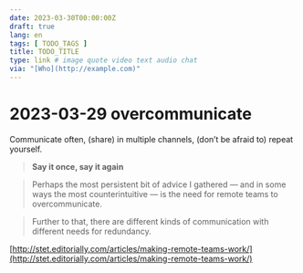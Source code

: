 ```yaml
---
date: 2023-03-30T00:00:00Z
draft: true
lang: en
tags: [ TODO_TAGS ]
title: TODO_TITLE
type: link # image quote video text audio chat
via: "[Who](http://example.com)"
---
```



# 2023-03-29 overcommunicate


Communicate often, (share) in multiple channels, (don’t be afraid to) repeat yourself.

> **Say it once, say it again**

> Perhaps the most persistent bit of advice I gathered — and in some ways the most counterintuitive — is the need for remote teams to overcommunicate.

> Further to that, there are different kinds of communication with different needs for redundancy.

[http://stet.editorially.com/articles/making-remote-teams-work/](http://stet.editorially.com/articles/making-remote-teams-work/)

